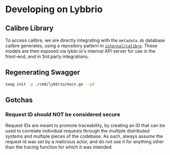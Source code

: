 # Developing on Lybbrio

## Calibre Library

To access calibre, we are directly integrating with the `metadata.db` database calibre generates, using a repository pattern in [`internal/calibre`](internal/calibre/). These models are then exposed via lybbr.io's internal API server for use in the front-end, and in 3rd party integrations.

## Regenerating Swagger

```bash
swag init -g ./cmd/lybbrio/main.go --pd
```

## Gotchas

### Request ID should NOT be considered secure

Request IDs are meant to promote traceability, by creating an ID that can be used to correlate individual requests through the multiple distributed systems and multiple pieces of the codebase. As such, always assume the request id was set by a malicious actor, and do not use it for anything other than the tracing function for which it was intended.
